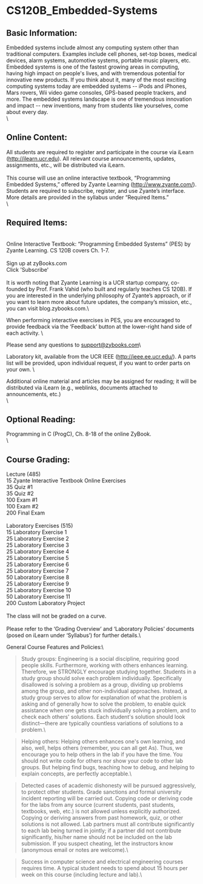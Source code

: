 # CS120B_Embedded-Systems

## Basic Information:
Embedded systems include almost any computing system other than traditional computers. Examples include cell phones, set-top boxes, medical devices, alarm systems, automotive systems, portable music players, etc. Embedded systems is one of the fastest growing areas in computing, having high impact on people's lives, and with tremendous potential for innovative new products. If you think about it, many of the most exciting computing systems today are embedded systems -- iPods and iPhones, Mars rovers, Wii video game consoles, GPS-based people trackers, and more. The embedded systems landscape is one of tremendous innovation and impact -- new inventions, many from students like yourselves, come about every day.\
\
## Online Content:
All students are required to register and participate in the course via iLearn (http://ilearn.ucr.edu). All relevant course announcements, updates, assignments, etc., will be distributed via iLearn.\
\
This course will use an online interactive textbook, “Programming Embedded Systems,” offered by Zyante Learning (http://www.zyante.com/). Students are required to subscribe, register, and use Zyante’s interface. More details are provided in the syllabus under “Required Items.” \
\
## Required Items:
\
Online Interactive Textbook: “Programming Embedded Systems” (PES) by Zyante Learning. CS 120B covers Ch. 1-7. \
\
Sign up at zyBooks.com\
Click 'Subscribe'\
\
It is worth noting that Zyante Learning is a UCR startup company, co-founded by Prof. Frank Vahid (who built and regularly teaches CS 120B). If you are interested in the underlying philosophy of Zyante’s approach, or if you want to learn more about future updates, the company’s mission, etc., you can visit blog.zybooks.com.\

When performing interactive exercises in PES, you are encouraged to provide feedback via the ‘Feedback’ button at the lower-right hand side of each activity. \

Please send any questions to support@zybooks.com\

Laboratory kit, available from the UCR IEEE (http://ieee.ee.ucr.edu/). A parts list will be provided, upon individual request, if you want to order parts on your own. \

Additional online material and articles may be assigned for reading; it will be distributed via iLearn (e.g., weblinks, documents attached to announcements, etc.)\
\

## Optional Reading:

Programming in C (ProgC), Ch. 8-18 of the online ZyBook. \
\
## Course Grading:
Lecture (485)\
  15 	Zyante Interactive Textbook Online Exercises\
  35 	Quiz #1\
  35 	Quiz #2\
 100 	Exam #1\
 100	Exam #2\
 200 	Final Exam\
\
Laboratory Exercises (515)\
  15	Laboratory Exercise 1\
  25 	Laboratory Exercise 2\
  25 	Laboratory Exercise 3\
  25	Laboratory Exercise 4\
  25 	Laboratory Exercise 5\
  25 	Laboratory Exercise 6\
  25 	Laboratory Exercise 7\
  50 	Laboratory Exercise 8\
  25 	Laboratory Exercise 9\
  25	Laboratory Exercise 10\
  50	Laboratory Exercise 11\
200 	Custom Laboratory Project\
\
The class will not be graded on a curve.\
\
Please refer to the ‘Grading Overview’ and ‘Laboratory Policies’ documents (posed on iLearn under ‘Syllabus’) for further details.\

General Course Features and Policies:\

> Study groups: Engineering is a social discipline, requiring good people skills. Furthermore, working with others enhances learning. Therefore, we STRONGLY encourage studying together. Students in a study group should solve each problem individually. Specifically disallowed is solving a problem as a group, dividing up problems among the group, and other non-individual approaches. Instead, a study group serves to allow for explanation of what the problem is asking and of generally how to solve the problem, to enable quick assistance when one gets stuck individually solving a problem, and to check each others' solutions. Each student's solution should look distinct—there are typically countless variations of solutions to a problem.\\

> Helping others: Helping others enhances one's own learning, and also, well, helps others (remember, you can all get As). Thus, we encourage you to help others in the lab if you have the time. You should not write code for others nor show your code to other lab groups. But helping find bugs, teaching how to debug, and helping to explain concepts, are perfectly acceptable.\\

> Detected cases of academic dishonesty will be pursued aggressively, to protect other students. Grade sanctions and formal university incident reporting will be carried out. Copying code or deriving code for the labs from any source (current students, past students, textbooks, web, etc.) is not allowed unless explicitly authorized. Copying or deriving answers from past homework, quiz, or other solutions is not allowed. Lab partners must all contribute significantly to each lab being turned in jointly; if a partner did not contribute significantly, his/her name should not be included on the lab submission. If you suspect cheating, let the instructors know (anonymous email or notes are welcome).\\

> Success in computer science and electrical engineering courses requires time. A typical student needs to spend about 15 hours per week on this course (including lecture and lab).\\
